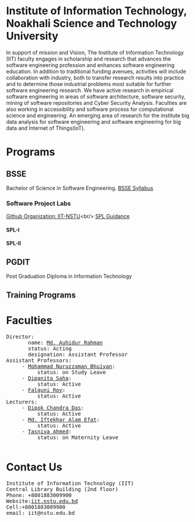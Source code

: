 # Institute of Information Technology, Noakhali Science and Technology University
In support of mission and Vision, The Institute of Information Technology (IIT) faculty engages in scholarship and research that advances the software engineering profession and enhances software engineering education. In addition to traditional funding avenues, activities will include collaboration with industry, both to transfer research results into practice and to determine those industrial problems most suitable for further software engineering research. We have active research in empirical software engineering in areas of software architecture, software security, mining of software repositories and Cyber Security Analysis. Faculties are also working in accessibility and software process for computational science and engineering. An emerging area of research for the institute big data analysis for software engineering and software engineering for big data and Internet of Things(IoT).
  
# Programs
## BSSE
Bachelor of Science in Software Engineering. [BSSE Syllabus](https://github.com/IIT-NSTU/IIT-NSTU.github.io/raw/bsse-syllabus/BSSE-Syllabus-Feb-2020.pdf)
### Software Project Labs
[Github Organization: IIT-NSTU]("https://github.com/IIT-NSTU/")<br/>
[SPL Guidance]("https://iit-nstu.github.io/spl-guidance/")
#### SPL-I
#### SPL-II
## PGDIT
Post Graduation Diploma in Information Technology
## Training Programs

# Faculties

<pre>
Director: 
       name: <a href="https://nstu.edu.bd/faculty-member/md-auhidur-rahman-jwm575">Md. Auhidur Rahman</a>
       status: Acting
       designation: Assistant Professor
Assistant Professors:
     - <a href="https://nstu.edu.bd/faculty-member/md-nuruzzaman-bhuyian-uq0234">Mohammad Nuruzzaman Bhuiyan</a>:
          status: on Study Leave
     - <a href="https://nstu.edu.bd/faculty-member/dipanita-saha-tlj120">Dipanita Saha</a>:
          status: Active
     - <a href="https://nstu.edu.bd/faculty-member/falguni-roy-bew885">Falguni Roy</a>:
          status: Active
Lecturers:
     - <a href="https://nstu.edu.bd/faculty-member/dipok-chandra-das-vzs829">Dipok Chandra Das</a>:
          status: Active
     - <a href="https://nstu.edu.bd/faculty-member/tasniya-ahmed-2nd636">Md. Iftekhar Alam Efat</a>:
          status: Active
     - <a href="https://nstu.edu.bd/faculty-member/md-iftekharul-alam-efat-dad688">Tasniya Ahmed</a>:
          status: on Maternity Leave 
    
</pre>

# Contact Us
<pre>
Institute of Information Technology (IIT)
Central Library Building (2nd floor)
Phone: +8801883009900
Website:<a href="http://iit.nstu.edu.bd/">iit.nstu.edu.bd</a>
Cell:+8801883009900
email: iit@nstu.edu.bd
</pre>
